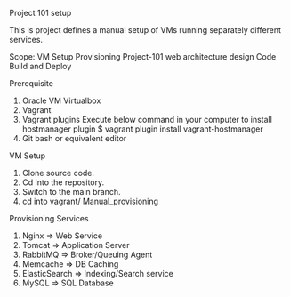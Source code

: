 Project 101 setup

This is project defines a manual setup of VMs running separately different services.

Scope:
VM Setup
Provisioning
Project-101 web architecture design
Code Build and Deploy

Prerequisite
1. Oracle VM Virtualbox
2. Vagrant
3. Vagrant plugins
Execute below command in your computer to install hostmanager plugin
$ vagrant plugin install vagrant-hostmanager
4. Git bash or equivalent editor

VM Setup
1. Clone source code.
2. Cd into the repository.
3. Switch to the main branch.
4. cd into vagrant/ Manual_provisioning

Provisioning
    Services
1. Nginx            =>  Web Service
2. Tomcat           =>  Application Server
3. RabbitMQ         =>  Broker/Queuing Agent
4. Memcache         =>  DB Caching
5. ElasticSearch    =>  Indexing/Search service
6. MySQL            =>  SQL Database







